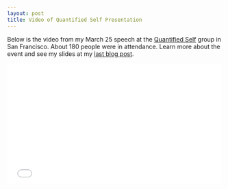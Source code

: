 ```yaml
---
layout: post
title: Video of Quantified Self Presentation
---
```


Below is the video from my March 25 speech at the [Quantified Self](http://quantifiedself.com) group in San Francisco. About 180 people were in attendance. Learn more about the event and see my slides at my [last blog post](/quantified-self/).

<iframe src="//player.vimeo.com/video/90273507" width="500" height="281" frameborder="0" webkitallowfullscreen mozallowfullscreen allowfullscreen></iframe>
